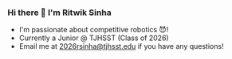 ### Hi there 👋 I'm Ritwik Sinha
- I'm passionate about competitive robotics 😈! 
- Currently a Junior @ TJHSST (Class of 2026)
- Email me at 2026rsinha@tjhsst.edu if you have any questions!
